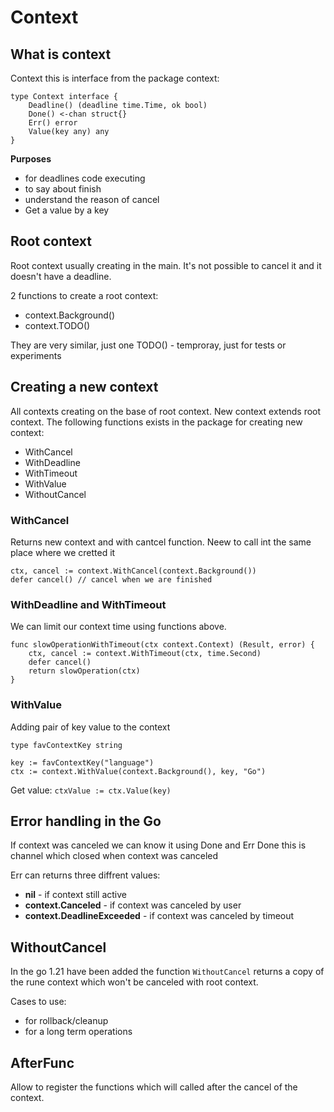 # Context 

## What is context 

Context this is interface from the package context:

```
type Context interface {
	Deadline() (deadline time.Time, ok bool)
	Done() <-chan struct{}
	Err() error
	Value(key any) any
}
```

**Purposes**
- for deadlines code executing
- to say about finish 
- understand the reason of cancel 
- Get a value by a key


## Root context 

Root context usually creating in the main. 
It's not possible to cancel it and it doesn't have a deadline.

2 functions to create a root context:
- context.Background()
- context.TODO()

They are very similar, just one TODO() - temproray, just for tests or experiments 

## Creating a new context 
All contexts creating on the base of root context. New context extends root context. 
The following functions exists in the package for creating new context:
- WithCancel
- WithDeadline
- WithTimeout
- WithValue
- WithoutCancel

### WithCancel
Returns new context and with cantcel function. Neew to call int the same place where we cretted it 
```
ctx, cancel := context.WithCancel(context.Background())
defer cancel() // cancel when we are finished
```

### WithDeadline and WithTimeout

We can limit our context time using functions above. 

```
func slowOperationWithTimeout(ctx context.Context) (Result, error) {
	ctx, cancel := context.WithTimeout(ctx, time.Second)
	defer cancel()
	return slowOperation(ctx)
}
```

### WithValue
Adding pair of key value to the context 
```
type favContextKey string

key := favContextKey("language")
ctx := context.WithValue(context.Background(), key, "Go")
```
Get value:
`ctxValue := ctx.Value(key)`

## Error handling in the Go

If context was canceled we can know it using Done and Err
Done this is channel which closed when context was canceled 

Err can returns three diffrent values:
- **nil** - if context still active
- **context.Canceled** - if context was canceled by user 
- **context.DeadlineExceeded** - if context was canceled by timeout


## WithoutCancel

In the go 1.21 have been added the function `WithoutCancel`
returns a copy of the rune context which won't be canceled with root context.

Cases to use:
- for rollback/cleanup
- for a long term operations 

## AfterFunc 

Allow to register the functions which will called after the cancel of the context.
